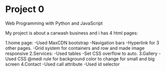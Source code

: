 # Project 0

Web Programming with Python and JavaScript

My project is about a carwash business and i has 4 html pages:

1.home page: 
-Used MaxCDN bootstrap 
-Navigation bars
-Hyperlink for 3 other pages.
-Grid system for containers and row and made image responsive
2.Services:
-Used tables 
-Set CSS overflow to auto.
3.Gallery
-Used CSS @medi rule for background color to change for small and big screen
4.Contact
-Used call attribute
-Used id selector